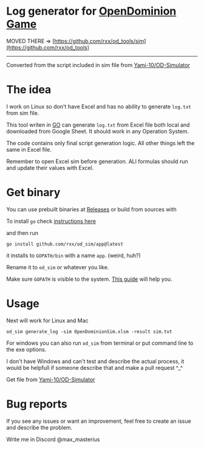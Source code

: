 # Log generator for [OpenDominion Game](https://github.com/OpenDominion/OpenDominion)

MOVED THERE => [https://github.com/rxx/od_tools/sim](https://github.com/rxx/od_tools)

------------------------------------------------------------------------------------------

Converted from the script included in sim file from [Yami-10/OD-Simulator](https://github.com/Yami-10/OD-Simulator)

# The idea
I work on Linux so don't have Excel and has no ability to generate `log.txt` from sim file.

This tool writen in [GO](https://go.dev/) can generate `log.txt` from Excel file
both local and downloaded from Google Sheet. It should work in any Operation System.

The code contains only final script generation logic. All other things left the same in Excel file.

Remember to open Excel sim before generation. ALl formulas should run and update their values with Excel.

# Get binary
You can use prebuilt binaries at [Releases](https://github.com/rxx/od_sim/releases) or build from sources with

To install `go` check [instructions here](https://go.dev/doc/install)

and then run
```
go install github.com/rxx/od_sim/app@latest
```
it installs to `GOPATH/bin` with a name `app`. (weird, huh?)

Rename it to `od_sim` or whatever you like.

Make sure `GOPATH` is visible to the system. [This guide](https://go.dev/wiki/SettingGOPATH) will help you.

# Usage
Next will work for Linux and Mac
```
od_sim generate_log -sim OpenDominionSim.xlsm -result sim.txt
```

For windows you can also run `od_sim` from terminal or put command line to the exe options.

I don't have Windows and can't test and describe the actual process, it would be helpfull if someone describe that and make a pull request ^_^

Get file from [Yami-10/OD-Simulator](https://github.com/Yami-10/OD-Simulator)

# Bug reports
If you see any issues or want an improvement, feel free to create an issue and describe the problem.

Write me in Discord @max_masterius

